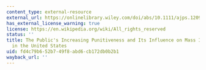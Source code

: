 ```yaml
---
content_type: external-resource
external_url: https://onlinelibrary.wiley.com/doi/abs/10.1111/ajps.12098
has_external_license_warning: true
license: https://en.wikipedia.org/wiki/All_rights_reserved
status: ''
title: The Public's Increasing Punitiveness and Its Influence on Mass Incarceration
  in the United States
uid: fd4c79b6-52b7-49f8-abd6-cb172db0b2b1
wayback_url: ''
---
```

